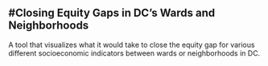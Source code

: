 #Closing Equity Gaps in DC’s Wards and Neighborhoods
----
A tool that visualizes what it would take to close the equity gap for various different socioeconomic indicators between wards or neighborhoods in DC.